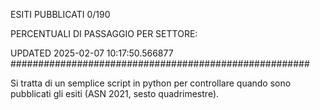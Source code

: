 ESITI PUBBLICATI 0/190 

PERCENTUALI DI PASSAGGIO PER SETTORE:

UPDATED 2025-02-07 10:17:50.566877
###################################################### 

Si tratta di un semplice script in python per controllare quando sono pubblicati gli esiti (ASN 2021, sesto quadrimestre).

